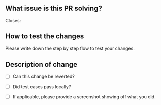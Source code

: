## What issue is this PR solving?
Closes: <Issue-URL>

## How to test the changes

Please write down the step by step flow to test your changes.

## Description of change

- [ ] Can this change be reverted?

- [ ] Did test cases pass locally?

- [ ] If applicable, please provide a screenshot showing off what you did.
